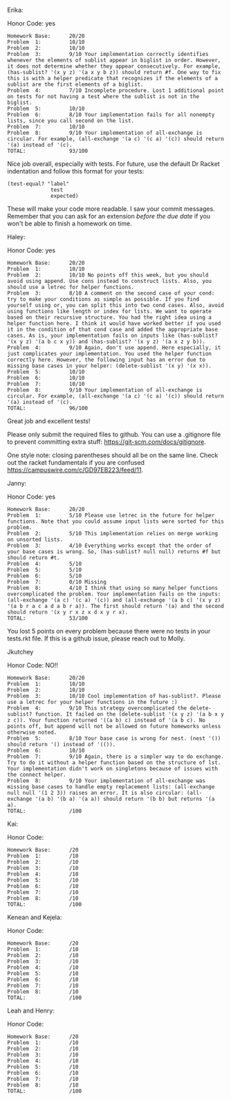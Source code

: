 Erika:

Honor Code: yes
```
Homework Base:      20/20
Problem  1:         10/10
Problem  2:         10/10
Problem  3:         9/10 Your implementation correctly identifies whenever the elements of sublist appear in biglist in order. However, it does not determine whether they appear consecutively. For example, (has-sublist? '(x y z) '(a x y b z)) should return #f. One way to fix this is with a helper predicate that recognizes if the elements of a sublist are the first elements of a biglist. 
Problem  4:         7/10 Incomplete procedure. Lost 1 additional point on tests for not having a test where the sublist is not in the biglist.
Problem  5:         10/10
Problem  6:         8/10 Your implementation fails for all nonempty lists, since you call second on the list. 
Problem  7:         10/10
Problem  8:         9/10 Your implementation of all-exchange is circular. For example, (all-exchange '(a c) '(c a) '(c)) should return '(a) instead of '(c).
TOTAL:              93/100
```

Nice job overall, especially with tests. For future, use the default Dr Racket indentation and follow this format for your tests:
```
(test-equal? "label"
              test
              expected)
```
These will make your code more readable.
I saw your commit messages. Remember that you can ask for an extension *before the due date* if you won't be able to finish a homework on time.

Haley:

Honor Code: yes
```
Homework Base:      20/20
Problem  1:         10/10
Problem  2:         10/10 No points off this week, but you should avoid using append. Use cons instead to construct lists. Also, you should use a letrec for helper functions. 
Problem  3:         8/10 A comment on the second case of your cond: try to make your conditions as simple as possible. If you find yourself using or, you can split this into two cond cases. Also, avoid using functions like length or index for lists. We want to operate based on their recursive structure. You had the right idea using a helper function here. I think it would have worked better if you used it in the condition of that cond case and added the appropriate base cases. As is, your implementation fails on inputs like (has-sublist? '(x y z) '(a b c x y)) and (has-sublist? '(x y z) '(a x z y b)).
Problem  4:         9/10 Again, don't use append. Here especially, it just complicates your implementation. You used the helper function correctly here. However, the following input has an error due to missing base cases in your helper: (delete-sublist '(x y) '(x x)).
Problem  5:         10/10
Problem  6:         10/10
Problem  7:         10/10
Problem  8:         9/10 Your implementation of all-exchange is circular. For example, (all-exchange '(a c) '(c a) '(c)) should return '(a) instead of '(c).
TOTAL:              96/100
```

Great job and excellent tests! 

Please only submit the required files to github. You can use a .gitignore file to prevent committing extra stuff: https://git-scm.com/docs/gitignore.

One style note: closing parentheses should all be on the same line. Check out the racket fundamentals if you are confused https://campuswire.com/c/GD97EB223/feed/11.

Janny:

Honor Code: yes
```
Homework Base:      20/20
Problem  1:         5/10 Please use letrec in the future for helper functions. Note that you could assume input lists were sorted for this problem.
Problem  2:         5/10 This implementation relies on merge working on unsorted lists.
Problem  3:         4/10 Everything works except that the order of your base cases is wrong. So, (has-sublist? null null) returns #f but should return #t.
Problem  4:         5/10 
Problem  5:         5/10
Problem  6:         5/10
Problem  7:         0/10 Missing
Problem  8:         4/10 I think that using so many helper functions overcomplicated the problem. Your implementation fails on the inputs: (all-exchange '(a c) '(c a) '(c)) and (all-exchange '(a b c) '(x y z) '(a b r a c a d a b r a)). The first should return '(a) and the second should return '(x y r x z x d x y r x).
TOTAL:              53/100
```

You lost 5 points on every problem because there were no tests in your tests.rkt file. If this is a github issue, please reach out to Molly.


Jkutchey

Honor Code: NO!!
```
Homework Base:      20/20
Problem  1:         10/10
Problem  2:         10/10
Problem  3:         10/10 Cool implementation of has-sublist?. Please use a letrec for your helper functions in the future :)
Problem  4:         9/10 This strategy overcomplicated the delete-sublist? function. It failed on the (delete-sublist '(x y z) '(a b x y z c)). Your function returned '((a b) c) instead of '(a b c). No points off, but append will not be allowed on future homeworks unless otherwise noted.
Problem  5:         8/10 Your base case is wrong for nest. (nest '()) should return '() instead of '(()). 
Problem  6:         10/10
Problem  7:         9/10 Again, there is a simpler way to do exchange. Try to do it without a helper function based on the structure of lst. Your implementation didn't work on singletons because of issues with the connect helper.
Problem  8:         9/10 Your implementation of all-exchange was missing base cases to handle empty replacement lists: (all-exchange null null '(1 2 3)) raises an error. It is also circular: (all-exchange '(a b) '(b a) '(a a)) should return '(b b) but returns '(a a).
TOTAL:              /100
```



Kai:

Honor Code:
```
Homework Base:      /20
Problem  1:         /10
Problem  2:         /10
Problem  3:         /10
Problem  4:         /10
Problem  5:         /10
Problem  6:         /10
Problem  7:         /10
Problem  8:         /10
TOTAL:              /100
```



Kenean and Kejela:

Honor Code:
```
Homework Base:      /20
Problem  1:         /10
Problem  2:         /10
Problem  3:         /10
Problem  4:         /10
Problem  5:         /10
Problem  6:         /10
Problem  7:         /10
Problem  8:         /10
TOTAL:              /100
```



Leah and Henry:

Honor Code:
```
Homework Base:      /20
Problem  1:         /10
Problem  2:         /10
Problem  3:         /10
Problem  4:         /10
Problem  5:         /10
Problem  6:         /10
Problem  7:         /10
Problem  8:         /10
TOTAL:              /100
```
